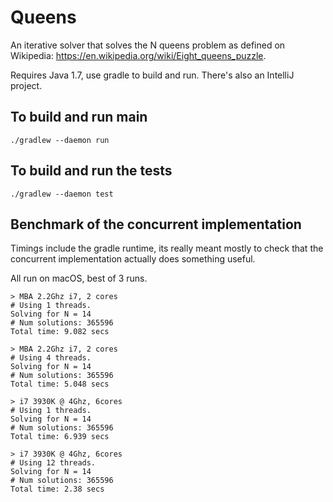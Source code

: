 # Queens

An iterative solver that solves the N queens problem as defined on Wikipedia: https://en.wikipedia.org/wiki/Eight_queens_puzzle.

Requires Java 1.7, use gradle to build and run. There's also an IntelliJ project.

## To build and run main
```
./gradlew --daemon run
```

## To build and run the tests
```
./gradlew --daemon test
```

## Benchmark of the concurrent implementation

Timings include the gradle runtime, its really meant mostly to check that the
concurrent implementation actually does something useful.

All run on macOS, best of 3 runs.

```
> MBA 2.2Ghz i7, 2 cores
# Using 1 threads.
Solving for N = 14
# Num solutions: 365596
Total time: 9.082 secs
```

```
> MBA 2.2Ghz i7, 2 cores
# Using 4 threads.
Solving for N = 14
# Num solutions: 365596
Total time: 5.048 secs
```

```
> i7 3930K @ 4Ghz, 6cores
# Using 1 threads.
Solving for N = 14
# Num solutions: 365596
Total time: 6.939 secs
```

```
> i7 3930K @ 4Ghz, 6cores
# Using 12 threads.
Solving for N = 14
# Num solutions: 365596
Total time: 2.38 secs
```

